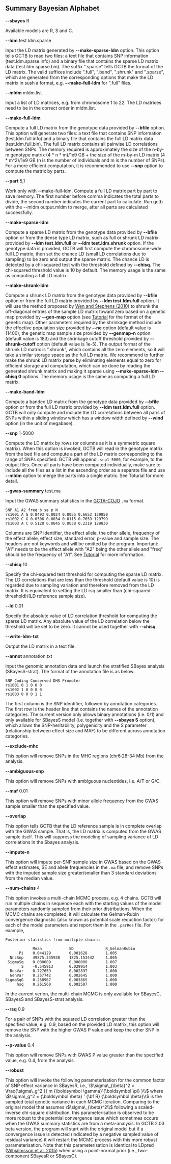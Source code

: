 ## Summary Bayesian Alphabet

**\--sbayes** R

Available models are R, S and C.

**\--ldm** test.ldm.sparse

Input the LD matrix generated by **--make-sparse-ldm** option. This option tells GCTB to read two files: a text file that contains SNP information (test.ldm.sparse.info) and a binary file that contains the sparse LD matrix data (test.ldm.sparse.bin). The suffix ".sparse" tells GCTB the format of the LD matrix. The valid suffixes include ".full", ".band", ".shrunk" and ".sparse", which are generated from the corresponding options that make the LD matrix in sush a format, e.g. **--make-full-ldm** for ".full" files. 

**\--mldm** mldm.list

Input a list of LD matrices, e.g. from chromosome 1 to 22. The LD matrices need to be in the correct order in mldm.list.


**\--make-full-ldm**

Compute a full LD matrix from the genotype data provided by **--bfile** option. This option will generate two files: a text file that contains SNP information (test.ldm.full.info) and a binary file that contains the full LD matrix data (test.ldm.full.bin). The full LD matrix contains all pairwise LD correlations between SNPs. The memory required is approximately the size of the n-by-m genotype matrix (4 * n * m)/1e9 GB + the size of the m-by-m LD matrix (4 * m^2)/1e9 GB (n is the number of individuals and m is the number of SNPs). For a more efficient computation, it is recommended to use **--snp** option to compute the matrix by parts. 

**\--part** 5,1

Work only with --make-full-ldm. Compute a full LD matrix part by part to save memory. The first number before comma indicates the total parts to divide, the second number indicates the current part to calculate. Run gctb with the --mldm output.mldm to merge, after all parts are calculated successfully. 

**\--make-sparse-ldm**

Compute a sparse LD matrix from the genotype data provided by **--bfile** option or from the dense type LD matrix, such as full or shrunk LD matrix provided by **--ldm test.ldm.full** or **--ldm test.ldm.shrunk** option. If the genotype data is provided, GCTB will first compute the chromosome-wide full LD matrix, then set the chance LD (small LD correlations due to sampling) to be zero and output the sparse matrix. The chance LD is detected by a chi-squared test with the threshold defined by **--chisq**. The chi-squared threshold value is 10 by default. The memory usage is the same as computing a full LD matrix.

**\--make-shrunk-ldm**

Compute a shrunk LD matrix from the genotype data provided by **--bfile** option or from the full LD matrix provided by **--ldm test.ldm.full** option. It will use the method proposed by [Wen and Stephens (2010)](https://projecteuclid.org/euclid.aoas/1287409368) to shrunk the off-diagonal entries of the sample LD matrix toward zero based on a genetic map provided by **--gen-map** option (see [Tutorial](https://cnsgenomics.com/software/gctb/#Tutorial) for the format of the genetic map). Other parameters required by the shrinkage method include the effective population size provided by **--ne** option (default value is 11400), the genetic map sample size provided by **--genmap-n** option (default value is 183) and the shrinkage cutoff threshold provided by **--shrunk-cutoff** option (default value is 1e-5). The output format of the shrunk LD matrix is ".shrunk", which contains all the zero elements, so it will take a similar storage space as the full LD matrix. We recommend to further make the shrunk LD matrix parse by eliminating elements equal to zero for efficient storage and computation, which can be done by reading the generated shrunk matrix and making it sparse using **--make-sparse-ldm --chisq 0** options. The memory usage is the same as computing a full LD matrix.

**\--make-band-ldm**

Compute a banded LD matrix from the genotype data provided by **--bfile** option or from the full LD matrix provided by **--ldm test.ldm.full** option. GCTB will only compute and include the LD correlations between all paris of SNPs within a sliding window which has a window width defined by **--wind** option (in the unit of megabase). 

**\--snp** 1-5000

Compute the LD matrix by rows (or columns as it is a symmetric square matrix). When this option is invoked, GCTB will read in the genotype matrix from the bed file and compute a part of the LD matrix corresponding to the range of SNPs specified. GCTB will append `.snp1-5000`, for example, to the output files. Once all parts have been computed individually, make sure to include all the files as a list in the ascending order as a separate file and use **--mldm** option to merge the parts into a single matrix. See Toturial for more detail.

**\--gwas-summary** test.ma

Input the GWAS summary statistics in the [GCTA-COJO](https://cnsgenomics.com/software/gcta/#COJO) `.ma` format.

```
SNP A1 A2 freq b se p N 
rs1001 A G 0.8493 0.0024 0.0055 0.6653 129850 
rs1002 C G 0.0306 0.0034 0.0115 0.7659 129799 
rs1003 A C 0.5128 0.0045 0.0038 0.2319 129830
```

Columns are SNP identifier, the effect allele, the other allele, frequency of the effect allele, effect size, standard error, p-value 
and sample size. The headers are not keywords and will be omitted by the program. Important: "A1" needs to be the effect allele with 
"A2" being the other allele and "freq" should be the frequency of "A1". See [Tutorial](https://cnsgenomics.com/software/gctb/#Tutorial) for more information. 

**\--chisq** 10

Specify the chi-squared test threshold for computing the sparse LD matrix. The LD correlations that are less than the threshold (default value is 10) is regarded due to sampling variation and therefore removed from the LD matrix. It is equivalent to setting the LD rsq smaller than (chi-squared threshold)/(LD reference sample size).

**\--ld** 0.01

Specify the absolute value of LD correlation threshold for computing the sparse LD matrix. Any absolute value of the LD correlation below the threshold will be set to be zero. It cannot be used together with **\--chisq**.

**\--write-ldm-txt**

Output the LD matrix in a text file. 

**\--annot** annotation.txt

Input the genomic annotation data and launch the stratified SBayes analysis (SBayesS-strat). The format of the annotation file is as below.

```
SNP Coding Conserved DHS Promoter
rs1001 0 1 0 0 0
rs1002 1 0 0 0 0
rs1003 0 0 0 1 1
```

The first column is the SNP identifier, followed by annotation categories. The first row is the header line that contains the names of the annotation categories. The current version only allows binary annotations (i.e. 0/1) and only available for SBayesS model (i.e. together with **--sbayes S** option), which allows the SNP-heritability, polygenicity and the S parameter (relationship between effect size and MAF) to be different across annotation categories.

**\--exclude-mhc**

This option will remove SNPs in the MHC regions (chr6:28-34 Mb) from the analysis.

**\--ambiguous-snp**

This option will remove SNPs with ambiguous nucleotides, i.e. A/T or G/C.

**\--maf** 0.01

This option will remove SNPs with minor allele frequency from the GWAS sample smaller than the specified value.

**\--overlap**

This option tells GCTB that the LD reference sample is in complete overlap with the GWAS sample. That is, the LD matrix is computed from the GWAS sample itself. This will suppress the modeling of sampling variance of LD correlations in the Sbayes analysis.

**\--impute-n**

This option will impute per-SNP sample size in GWAS based on the GWAS effect estimates, SE and allele frequencies in the `.ma` file, and remove SNPs with the imputed sample size greater/smaller than 3 standard deviations from the median value.

**\--num-chains** 4

This option invokes a multi-chain MCMC process, e.g. 4 chains. GCTB will run multiple chains in sequence each with the starting values of the model parameters randomly sampled from their prior distributions. When the MCMC chains are completed, it will calculate the Gelman-Rubin convergence diagnostic (also known as potential scale reduction factor) for each of the model parameters and report them in the `.parRes` file. For example,

```
Posterior statistics from multiple chains:

            Mean            SD              R_GelmanRubin 
      Pi    0.044129        0.001628        1.005       
  NnzSnp    49875.335938    1825.153442     1.005       
 SigmaSq    0.000009        0.000000        1.007       
       S    -0.545913       0.029914        1.003       
  ResVar    0.727659        0.002897        1.000       
  GenVar    0.257742        0.002645        1.000       
SigmaSqG    0.258967        0.003865        1.000       
     hsq    0.261560        0.002507        1.000       
```

In the current verion, the multi-chain MCMC is only available for SBayesC, SBayesS and SBayesS-strat analysis.

**\--rsq** 0.9

For a pair of SNPs with the squared LD correlation greater than the specified value, e.g. 0.9, based on the provided LD matrix, this option will remove the SNP with the higher GWAS P value and keep the other SNP in the analysis.  

**\--p-value** 0.4

This option will remove SNPs with GWAS P value greater than the specified value, e.g. 0.4, from the analysis.

**\--robust**

This option will invoke the following parameterisation for the common factor of SNP effect variance in SBayesR, i.e., \\$\sigma\_{\beta}^2 = \frac{\sigma\_g^2 }{ m {\boldsymbol \gamma}'{\boldsymbol \pi} }\\$ where \\$\sigma\_g^2 = {\boldsymbol \beta} ' {\bf R} {\boldsymbol \beta}\\$ is the sampled total genetic variance in each MCMC iteration. Comparing to the original model that assumes \\$\sigma\_{\beta}^2\\$ following a scaled-inverse chi-square distribution, this parameterisation is observed to be more robust to the potential convergence issue which sometimes occurs when the GWAS summary statistics are from a meta-analysis. In GCTB 2.03 beta version, the program will start with the original model but if a convergence issue is detected (indicated by a negative sampled value of residual variance) it will restart the MCMC process with this more robust parameterisation. Note that this parameterisation is identical to LDpred ([Vilhjálmsson et al. 2015](https://www.sciencedirect.com/user/identity/landing?code=Ulj9Myn2m9Aa3R2j-wGhgPbv1WF9l5lxSIgHJR3u&state=retryCounter%3D0%26csrfToken%3D325c98ae-e6b3-43c0-b6ea-b6eba8ea096c%26idpPolicy%3Durn%253Acom%253Aelsevier%253Aidp%253Apolicy%253Aproduct%253Ainst_assoc%26returnUrl%3D%252Fscience%252Farticle%252Fpii%252FS0002929715003651%253Fvia%25253Dihub%26prompt%3Dnone%26cid%3Darp-d6cf6a05-621c-472f-b381-5809b9d8a27a)) when using a point-normal prior (i.e., two-component SBayesR or SBayesC).


